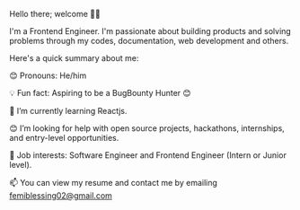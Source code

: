 Hello there; welcome 👋🏾

I'm a Frontend Engineer. I'm passionate about building products and solving problems through my codes, documentation, web development and others.

Here's a quick summary about me:

😊 Pronouns: He/him

💡 Fun fact: Aspiring to be a BugBounty Hunter 😊 

🌱 I’m currently learning  Reactjs.

😊 I’m looking for help with open source projects, hackathons, internships, and entry-level opportunities.

💼 Job interests: Software Engineer and Frontend Engineer (Intern or Junior level).

📫 You can view my resume and contact me by emailing femiblessing02@gmail.com
